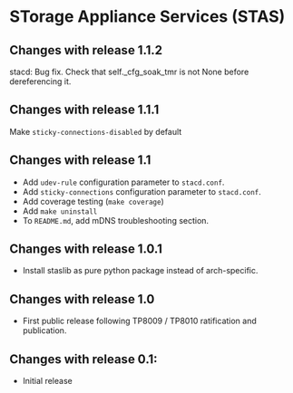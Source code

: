 # STorage Appliance Services (STAS)

## Changes with release 1.1.2

stacd: Bug fix. Check that self._cfg_soak_tmr is not None before dereferencing it.

## Changes with release 1.1.1

Make `sticky-connections-disabled` by default

## Changes with release 1.1

- Add `udev-rule` configuration parameter to `stacd.conf`.
- Add `sticky-connections` configuration parameter to `stacd.conf`.
- Add coverage testing (`make coverage`)
- Add `make uninstall`
- To `README.md`, add mDNS troubleshooting section.

## Changes with release 1.0.1

- Install staslib as pure python package instead of arch-specific.

## Changes with release 1.0

- First public release following TP8009 / TP8010 ratification and publication.

## Changes with release 0.1:

- Initial release

